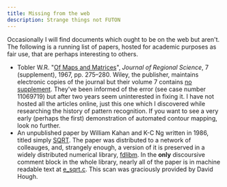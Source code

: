 ```yaml
---
title: Missing from the web
description: Strange things not FUTON
--- 
```


Occasionally I will find documents which ought to be on the web but aren't. The following is a running list of papers, hosted for academic purposes as fair use, that are perhaps interesting to others.
* Tobler W.R. "[Of Maps and Matrices](documents/toblermapsmatrices.pdf)", *Journal of Regional Science*, 7 (supplement), 1967, pp. 275–280. Wiley, the publisher, maintains electronic copies of the journal but their volume 7 contains [no supplement](https://onlinelibrary.wiley.com/loi/14679787/year/1967). They've been informed of the error (see case number 11069719) but after two years seem uninterested in fixing it. I have not hosted all the articles online, just this one which I discovered while researching the history of pattern recognition. If you want to see a very early (perhaps the first) demonstration of automated contour mapping, look no further. 
* An unpublished paper by William Kahan and K-C Ng written in 1986, titled simply [SQRT](documents/softsqrt.pdf). The paper was distributed to a network of colleauges, and, strangely enough, a version of it is preserved in a widely distributed numerical library, [fdlibm](https://netlib.org/fdlibm/). In the **only** discoursive comment block in the whole library, nearly all of the paper is in machine readable text at [e_sqrt.c](https://netlib.org/fdlibm/e_sqrt.c). This scan was graciously provided by David Hough.